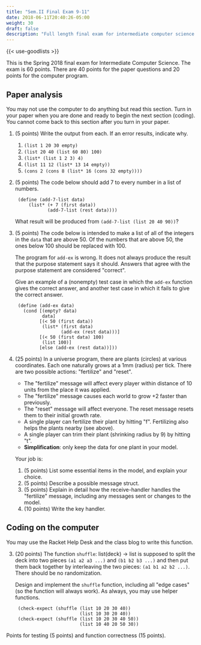 ```yaml
---
title: "Sem.II Final Exam 9-11"
date: 2018-06-11T20:40:26-05:00
weight: 30
draft: false
description: "Full length final exam for intermediate computer science."
---
```


{{< use-goodlists >}}

This is the Spring 2018 final exam for Intermediate Computer Science. The exam is 60 points. There are 40 points for the paper questions and 20 points for the computer program.

## Paper analysis

You may not use the computer to do anything but read this section. Turn in your paper when you are done and ready to begin the next section (coding). You cannot come back to this section after you turn in your paper.

1. (5 points) Write the output from each. If an error results, indicate why.

    1. `(list 1 20 30 empty)`
    2. `(list 20 40 (list 60 80) 100)`
    3. `(list* (list 1 2 3) 4)`
    4. `(list 11 12 (list* 13 14 empty))`
    5. `(cons 2 (cons 8 (list* 16 (cons 32 empty))))`

2. (5 points) The code below should add 7 to every number in a list of
   numbers.
   
        (define (add-7-list data)
            (list* (+ 7 (first data))
                   (add-7-list (rest data))))
                   
    What result will be produced from `(add-7-list (list 20 40 90))`?

2. (5 points) The code below is intended to make a list of all of the
integers in the `data` that are above 50. Of the numbers that are
above 50, the ones below 100 should be replaced with 100.

    The program for `add-ex` is wrong. It does not always produce the
    result that the purpose statement says it should. Answers that
    agree with the purpose statement are considered "correct".

    Give an example of a (nonempty) test case in which the `add-ex`
    function gives the correct answer, and another test case in which it
    fails to give the correct answer.

        (define (add-ex data)
          (cond [(empty? data) 
                 data]
                [(< 50 (first data))
                 (list* (first data) 
                        (add-ex (rest data)))]
                [(< 50 (first data) 100)
                 (list 100)]
                [else (add-ex (rest data))]))

4. (25 points) In a universe program, there are plants (circles) at various coordinates. Each one naturally grows at a 1mm (radius) per tick.  There are two possible actions:  "fertilize" and "reset".

    * The "fertilize" message will affect every player within distance of 10 units from the place it was applied. 
    * The "fertilize" message causes each world to grow +2 faster than previously.
    * The "reset" message will affect everyone. The reset message resets them to their initial growth rate.
    * A single player can fertilize their plant by hitting
      "f". Fertilizing also helps the plants nearby (see above).
    * A single player can trim their plant (shrinking radius by 9) by
      hitting "t".
    * **Simplification**: only keep the data for one plant in your model.

    Your job is:

    1. (5 points) List some essential items in the model, and explain your choice.
    2. (5 points) Describe a possible message struct.
    3. (5 points) Explain in detail how the receive-handler handles
    the "fertilize" message, including any messages sent or changes 
    to the model.
    4. (10 points) Write the key handler.

## Coding on the computer

You may use the Racket Help Desk and the class blog to write this function. 

3. (20 points) The function `shuffle`: list(deck) -> list is supposed to split the deck into two pieces `(a1 a2 a3 ...)` and `(b1 b2 b3 ...)` and then put them back together by interleaving the two pieces: `(a1 b1 a2 b2 ...)`. There should be no randomization.

    Design and implement the `shuffle` function, including all "edge cases" (so the function will always work). As always, you may use helper functions.

        (check-expect (shuffle (list 10 20 30 40)) 
                               (list 10 30 20 40))
        (check-expect (shuffle (list 10 20 30 40 50))
                               (list 10 40 20 50 30))

Points for testing (5 points) and function correctness (15 points).

